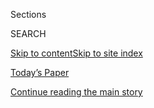 <div id="app">

<div>

<div class="NYTAppHideMasthead css-1r6wvpq e1suatyy0">

<div class="section css-ui9rw0 e1suatyy2">

<div class="css-eph4ug er09x8g0">

<div class="css-6n7j50">

</div>

<span class="css-1dv1kvn">Sections</span>

<div class="css-10488qs">

<span class="css-1dv1kvn">SEARCH</span>

</div>

[Skip to content](#site-content)[Skip to site
index](#site-index)

</div>

<div class="css-10698na e1huz5gh0">

</div>

</div>

<div id="masthead-bar-one" class="section hasLinks css-15hmgas e1csuq9d3">

<div class="css-uqyvli e1csuq9d0">

</div>

<div class="css-1uqjmks e1csuq9d1">

</div>

<div class="css-9e9ivx">

[](https://myaccount.nytimes.com/auth/login?response_type=cookie&client_id=vi)

</div>

<div class="css-1bvtpon e1csuq9d2">

[Today’s Paper](https://www.nytimes.com/section/todayspaper)

</div>

</div>

</div>

</div>

<div data-aria-hidden="false">

<div id="site-content" data-role="main">

<div id="top-wrapper" class="css-15p45cc eaca97t0" type="top">

<div id="top-slug" class="css-19x0jxb eaca97t1" hidden="">

Advertisement

</div>

[Continue reading the main
story](#after-top)

<div class="ad top-wrapper" style="text-align:center;height:100%;display:block;min-height:90px">

<div id="top" class="place-ad" data-position="top" data-size-key="top">

</div>

</div>

<div id="after-top">

</div>

</div>

<div id="byline" class="section css-15h4p1b e9abtgs0">

<div class="css-1j21atc e1svk9qx1">

<div class="css-nfcc9b e1svk9qx3">

<div class="css-cnx41t">

![Portrait of Russ
Buettner](https://static01.nyt.com/images/2018/02/16/multimedia/author-russ-buettner/author-russ-buettner-thumbLarge.jpg)

</div>

<div class="css-vl9dhg e1svk9qx5">

<div class="css-1nrhkj6 e1svk9qx6">

# Russ Buettner

</div>

## <span></span>

Russ Buettner is an investigative reporter for The Times. Since 2016,
his reporting has focused on the personal finances of President Donald
J. Trump, including articles exploring Mr. Trump’s record of failure in
Atlantic City and overstating revenues from his businesses.

<span class="css-dd5dyy">More**</span>

</div>

</div>

</div>

<div>

<div id="mid1-wrapper" class="css-1mn4oms eaca97t0" type="rank">

<div id="mid1-slug" class="css-1tag3rd eaca97t1">

Advertisement

</div>

[Continue reading the main
story](#after-mid1)

<div id="mid1" class="ad mid1-wrapper" style="text-align:center;height:100%;display:block">

</div>

<div id="after-mid1">

</div>

</div>

</div>

<div class="css-185go5a e1o5byef0">

<div class="css-15cbhtu">

  - [Latest](#stream-panel)
  - <span class="css-6n7j50">Search</span>
    <div class="control">
    <div class="label-container css-1dv1kvn">
    Search
    </div>
    <div class="css-wm4t3d">
    **<span id="clear-search-input" class="css-1dv1kvn">Clear this text
    input</span>
    </div>
    </div>
    <span class="css-1iovbfw"></span>

<div id="stream-panel" class="section css-8msx5b e1jz0cab1">

<div class="css-13mho3u">

1.  
    
    <div class="css-1cp3ece">
    
    <div class="css-1l4spti">
    
    [](/2019/07/20/us/politics/trump-race-record.html)
    
    <div class="css-79elbk">
    
    ![](https://static01.nyt.com/images/2019/07/19/video/19vid-trump-stern-still/19vid-trump-stern-still-thumbWide.jpg?quality=75&auto=webp&disable=upscale)
    
    </div>
    
    ## Trump Employs an Old Tactic: Using Race for Gain
    
    Since well before setting off a furor by telling four Democratic
    lawmakers of color to “go back” to their home countries, President
    Trump has sought to turn racial divisions to his advantage.
    
    <div class="css-1nqbnmb ea5icrr0">
    
    By <span class="css-1n7hynb">Peter Baker, Michael M. Grynbaum,
    Maggie Haberman, Annie Karni <span>and</span> Russ
    Buettner</span>
    
    </div>
    
    </div>
    
    <div class="css-1lc2l26 e1xfvim33">
    
    </div>
    
    </div>

2.  
    
    <div class="css-1cp3ece">
    
    <div class="css-1l4spti">
    
    [](/2019/05/07/us/trump-tax-figures.html)
    
    <div class="css-79elbk">
    
    ![](https://static01.nyt.com/images/2019/05/05/multimedia/05tax-takeaways/05tax-takeaways-thumbWide.jpg?quality=75&auto=webp&disable=upscale)
    
    </div>
    
    ## 5 Takeaways From 10 Years of Trump Tax Figures
    
    The Times obtained details from a decade of the president’s tax
    returns, revealing $1.17 billion in business losses. Here’s what
    else the numbers show.
    
    <div class="css-1nqbnmb ea5icrr0">
    
    By <span class="css-1n7hynb">Susanne Craig <span>and</span> Russ
    Buettner</span>
    
    </div>
    
    <div class="css-185051n">
    
    [阅读简体中文版](https://cn.nytimes.com/usa/20190508/trump-tax-figures/ "Read in Simplified Chinese")[閱讀繁體中文版](https://cn.nytimes.com/usa/20190508/trump-tax-figures/zh-hant/ "Read in Traditional Chinese")[Leer
    en
    español](https://www.nytimes.com/es/2019/05/08/trump-declaraciones-impuestos/ "Read in Spanish")
    
    </div>
    
    </div>
    
    <div class="css-1lc2l26 e1xfvim33">
    
    </div>
    
    </div>

3.  
    
    <div class="css-1cp3ece">
    
    <div class="css-1l4spti">
    
    [](/interactive/2019/05/07/us/politics/donald-trump-taxes.html)
    
    <div class="css-79elbk">
    
    ![](https://static01.nyt.com/images/2019/03/20/obituaries/archives/00trump-ice/00trump-ice-thumbWide-v6.jpg?quality=75&auto=webp&disable=upscale)
    
    </div>
    
    ## Decade in the Red: Trump Tax Figures Show Over $1 Billion in Business Losses
    
    Newly obtained tax information reveals that from 1985 to 1994,
    Donald J. Trump’s businesses were in far bleaker condition than was
    previously known.
    
    <div class="css-1nqbnmb ea5icrr0">
    
    By <span class="css-1n7hynb">Russ Buettner <span>and</span> Susanne
    Craig</span>
    
    </div>
    
    </div>
    
    <div class="css-1lc2l26 e1xfvim33">
    
    </div>
    
    </div>

4.  
    
    <div class="css-1cp3ece">
    
    <div class="css-1l4spti">
    
    [](/2019/04/10/us/maryanne-trump-barry-misconduct-inquiry.html)
    
    <div class="css-79elbk">
    
    ![](https://static01.nyt.com/images/2019/04/10/obituaries/archives/10trumpjudge-alt/merlin_153329271_aab30269-5e42-4237-84a5-e8fc373f4dd1-thumbWide.jpg?quality=75&auto=webp&disable=upscale)
    
    </div>
    
    ## Retiring as a Judge, Trump’s Sister Ends Court Inquiry Into Her Role in Tax Dodges
    
    Maryanne Trump Barry faced complaints of judicial misconduct after a
    New York Times investigation found she had engaged in fraudulent tax
    schemes with her siblings.
    
    <div class="css-1nqbnmb ea5icrr0">
    
    By <span class="css-1n7hynb">Russ Buettner <span>and</span> Susanne
    Craig</span>
    
    </div>
    
    </div>
    
    <div class="css-1lc2l26 e1xfvim33">
    
    </div>
    
    </div>

5.  
    
    <div class="css-1cp3ece">
    
    <div class="css-1l4spti">
    
    [](/2019/02/27/us/politics/donald-trump-wealth.html)
    
    <div class="css-79elbk">
    
    ![](https://static01.nyt.com/images/2019/02/28/us/politics/28trump-myth/merlin_147189999_4cebd96d-d71a-45d9-a74c-9c71fe971c86-thumbWide.jpg?quality=75&auto=webp&disable=upscale)
    
    </div>
    
    ## Buoying Trump’s ‘Inflated’ Wealth: $4 Billion in ‘Brand Value,’ Cohen Says
    
    In congressional testimony, the president’s former personal lawyer
    traced the lifelong myth-making practice that created the brand of
    Donald J. Trump, self-made billionaire.
    
    <div class="css-1nqbnmb ea5icrr0">
    
    By <span class="css-1n7hynb">Russ Buettner <span>and</span> Susanne
    Craig</span>
    
    </div>
    
    </div>
    
    <div class="css-1lc2l26 e1xfvim33">
    
    </div>
    
    </div>

6.  
    
    <div class="css-1cp3ece">
    
    <div class="css-1l4spti">
    
    [](/2019/01/20/us/donald-trump-leadership-style.html)
    
    <div class="css-79elbk">
    
    ![](https://static01.nyt.com/images/2019/01/20/us/00dealmaker/merlin_137612556_10525744-c0e4-49d4-9cf6-d36041f236c3-thumbWide.jpg?quality=75&auto=webp&disable=upscale)
    
    </div>
    
    ### <span class="css-m70j1g">news analysis</span>
    
    ## In Business and Governing, Trump Seeks Victory in Chaos
    
    For people who have done business with the president, the protracted
    fight over the government shutdown reflects a time-tested playbook.
    
    <div class="css-1nqbnmb ea5icrr0">
    
    By <span class="css-1n7hynb">Russ Buettner <span>and</span> Maggie
    Haberman</span>
    
    </div>
    
    </div>
    
    <div class="css-1lc2l26 e1xfvim33">
    
    </div>
    
    </div>

7.  
    
    <div class="css-1cp3ece">
    
    <div class="css-1l4spti">
    
    [](/2018/12/15/us/politics/trump-tenants-taxes.html)
    
    <div class="css-79elbk">
    
    ![](https://static01.nyt.com/images/2018/12/14/us/xxtrumptenants6-promo/xxtrumptenants6-promo-thumbWide-v3.jpg?quality=75&auto=webp&disable=upscale)
    
    </div>
    
    ## As the Trumps Dodged Taxes, Their Tenants Paid a Price
    
    A phony business the Trumps created to siphon wealth from their
    empire drove up the rent for thousands living in their buildings.
    
    <div class="css-1nqbnmb ea5icrr0">
    
    By <span class="css-1n7hynb">Russ Buettner <span>and</span> Susanne
    Craig</span>
    
    </div>
    
    </div>
    
    <div class="css-1lc2l26 e1xfvim33">
    
    </div>
    
    </div>

8.  
    
    <div class="css-1cp3ece">
    
    <div class="css-1l4spti">
    
    [](/2018/10/04/us/politics/donald-trump-fred-trump-tax-schemes.html)
    
    <div class="css-79elbk">
    
    ![](https://static01.nyt.com/images/2018/10/04/us/04TrumpTaxes1/04TrumpTaxes1-thumbWide.jpg?quality=75&auto=webp&disable=upscale)
    
    </div>
    
    ## New York Regulators Examine the Trump Family’s Tax Schemes
    
    State and city officials announced they were looking into the
    maneuvers after an investigative report in The New York Times.
    
    <div class="css-1nqbnmb ea5icrr0">
    
    By <span class="css-1n7hynb">Russ Buettner, Susanne Craig
    <span>and</span> David
    Barstow</span>
    
    </div>
    
    </div>
    
    <div class="css-1lc2l26 e1xfvim33">
    
    </div>
    
    </div>

9.  
    
    <div class="css-1cp3ece">
    
    <div class="css-1l4spti">
    
    [](/video/us/politics/100000006142467/-donald-fred-trump-taxes-ground-lease.html)
    
    <div class="css-79elbk">
    
    ![](https://static01.nyt.com/images/2018/10/03/us/politics/GROUND-LEASE/GROUND-LEASE-thumbWide.jpg?quality=75&auto=webp&disable=upscale)
    
    </div>
    
    ### <span class="css-hue6tr ezz4tcd1">Times</span><span class="css-1a54gqt">Video</span>
    
    ## How Donald Trump’s Father Made Him a Landlord at Age 3
    
    As a toddler, Donald Trump was earning $200,000 a year in today’s
    dollars from his father’s empire. He was a millionaire by age 8.
    Here’s how Fred Trump’s financial maneuvering created a steady
    stream of income for Donald Trump and his siblings.
    
    <div class="css-1nqbnmb ea5icrr0">
    
    By <span class="css-1n7hynb">Gabriel J.X. Dance, Russ Buettner, Brad
    Fisher, Greg Chen <span>and</span> Grant
    Gold</span>
    
    </div>
    
    </div>
    
    <div class="css-1lc2l26 e1xfvim33">
    
    </div>
    
    </div>

10. 
    
    <div class="css-1cp3ece">
    
    <div class="css-1l4spti">
    
    [](/interactive/2018/10/02/us/politics/trump-family-wealth.html)
    
    <div class="css-79elbk">
    
    ![](https://static01.nyt.com/images/2018/08/15/us/empire-inv-promo-image/empire-inv-promo-image-thumbWide-v3.jpg?quality=75&auto=webp&disable=upscale)
    
    </div>
    
    ## 4 Ways Fred Trump Made Donald Trump and His Siblings Rich
    
    A Times investigation found that the president's father created
    scores of revenue streams for his children.
    
    <div class="css-1nqbnmb ea5icrr0">
    
    By <span class="css-1n7hynb">Susanne Craig, Russ Buettner, David
    Barstow <span>and</span> Gabriel J.X. Dance</span>
    
    </div>
    
    </div>
    
    <div class="css-1lc2l26 e1xfvim33">
    
    </div>
    
    </div>

<div class="css-13mho3u">

<div class="css-1t62hi8">

<div class="css-1stvaey">

Show
More

<div>

<div style="border:0;clip:rect(0 0 0 0);height:1px;margin:-1px;overflow:hidden;white-space:nowrap;padding:0;width:1px;position:absolute" data-role="log" data-aria-live="assertive">

</div>

<div style="border:0;clip:rect(0 0 0 0);height:1px;margin:-1px;overflow:hidden;white-space:nowrap;padding:0;width:1px;position:absolute" data-role="log" data-aria-live="assertive">

</div>

<div style="border:0;clip:rect(0 0 0 0);height:1px;margin:-1px;overflow:hidden;white-space:nowrap;padding:0;width:1px;position:absolute" data-role="log" data-aria-live="polite">

</div>

<div style="border:0;clip:rect(0 0 0 0);height:1px;margin:-1px;overflow:hidden;white-space:nowrap;padding:0;width:1px;position:absolute" data-role="log" data-aria-live="polite">

</div>

</div>

</div>

</div>

</div>

</div>

<div class="css-g6hk37 supplemental">

<div id="mid2-wrapper" class="css-10wkyv7 eaca97t0" type="lede">

<div id="mid2-slug" class="css-1tag3rd eaca97t1">

Advertisement

</div>

[Continue reading the main
story](#after-mid2)

<div id="mid2" class="ad mid2-wrapper" style="text-align:center;height:100%;display:block;min-height:250px">

</div>

<div id="after-mid2">

</div>

</div>

## Follow Elsewhere

<div class="module-body">

  - [**<span data-aria-hidden="true">russbuettner</span><span class="css-1dv1kvn">twitter
    page for russbuettner</span>](https://twitter.com/russbuettner)

</div>

</div>

</div>

</div>

</div>

</div>

</div>

## Site Index

<div>

</div>

## Site Information Navigation

  - [© <span>2020</span> <span>The New York Times
    Company</span>](https://help.nytimes.com/hc/en-us/articles/115014792127-Copyright-notice)

<!-- end list -->

  - [NYTCo](https://www.nytco.com/)
  - [Contact
    Us](https://help.nytimes.com/hc/en-us/articles/115015385887-Contact-Us)
  - [Work with us](https://www.nytco.com/careers/)
  - [Advertise](https://nytmediakit.com/)
  - [T Brand Studio](http://www.tbrandstudio.com/)
  - [Your Ad
    Choices](https://www.nytimes.com/privacy/cookie-policy#how-do-i-manage-trackers)
  - [Privacy](https://www.nytimes.com/privacy)
  - [Terms of
    Service](https://help.nytimes.com/hc/en-us/articles/115014893428-Terms-of-service)
  - [Terms of
    Sale](https://help.nytimes.com/hc/en-us/articles/115014893968-Terms-of-sale)
  - [Site
    Map](https://spiderbites.nytimes.com)
  - [Help](https://help.nytimes.com/hc/en-us)
  - [Subscriptions](https://www.nytimes.com/subscription?campaignId=37WXW)

</div>

</div>
